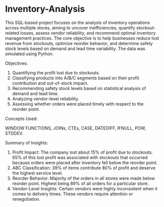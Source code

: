 # Inventory-Analysis

This SQL-based project focuses on the analysis of inventory operations across multiple stores, aiming to uncover inefficiencies, quantify stockout-related losses, assess vendor reliability, and recommend optimal inventory management practices. The core objective is to help businesses reduce lost revenue from stockouts, optimize reorder behavior, and determine safety stock levels based on demand and lead time variability. The data was simulated using Python.

Objectives:

1. Quantifying the profit lost due to stockouts.
2. Classifying products into A/B/C segments based on their profit contribution and out-of-stock impact.
3. Recommending safety stock levels based on statistical analysis of demand and lead time.
4. Analyzing vendor-level reliability.
5. Assessing whether orders were placed timely with respect to the reorder point.

Concepts Used:

WINDOW FUNCTIONS, JOINs, CTEs, CASE, DATEDIFF, IFNULL, POW, STDDEV.

Summary of Insights:
1. Profit Impact: The company lost about 15% of profit due to stockouts. 65% of this lost profit was associated with stockouts that occurred because orders were placed after inventory fell below the reorder point. 
2. ABC Classification: 39% of items contribute 80% of profit and deserve the highest service level.
3. Reorder Behavior: Majority of the orders in all stores were made below reorder point. Highest being 89% of all orders for a particular store.  
4. Vendor-Level Insights: Certain vendors were highly inconsistent when it comes to delivery times. These vendors require attention or renegotiation.
